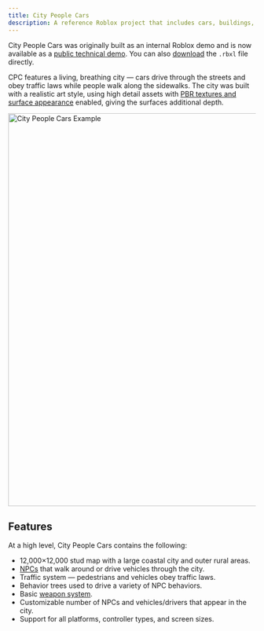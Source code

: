 ```yaml
---
title: City People Cars
description: A reference Roblox project that includes cars, buildings, and people.
---
```


City People Cars was originally built as an internal Roblox demo and is now available as a [public technical demo](https://www.roblox.com/games/6300375759/City-People-Cars). You can also [download](../assets/resources/city-people-cars/CityPeopleCars.rbxl) the `.rbxl` file directly.

CPC features a living, breathing city — cars drive through the streets and obey traffic laws while people walk along the sidewalks. The city was built with a realistic art style, using high detail assets with [PBR textures and surface appearance](../art/modeling/surface-appearance.md) enabled, giving the surfaces additional depth.

<img
  alt="City People Cars Example"
  src="../assets/resources/city-people-cars/CPC-Slide-D.jpeg"
  width="800" />

## Features

At a high level, City People Cars contains the following:

- 12,000×12,000 stud map with a large coastal city and outer rural areas.
- [NPCs](../resources/npc-kit.md) that walk around or drive vehicles through the city.
- Traffic system — pedestrians and vehicles obey traffic laws.
- Behavior trees used to drive a variety of NPC behaviors.
- Basic [weapon system](../resources/weapons-kit.md).
- Customizable number of NPCs and vehicles/drivers that appear in the city.
- Support for all platforms, controller types, and screen sizes.
